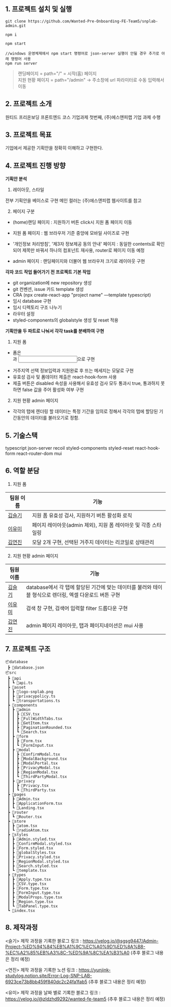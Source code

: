 ## 1. 프로젝트 설치 및 실행

```
git clone https://github.com/Wanted-Pre-Onboarding-FE-Team5/snplab-admin.git

npm i

npm start 

//windows 운영체제에서 npm start 명령어로 json-server 실행이 안될 경우 추가로 아래 명령어 사용
npm run server 

```

> 랜딩페이지 = path="/" = 시작(홈) 페이지 <br>
> 지원 현황 페이지 = path="/admin" -> 주소창에 url 파라미터로 수동 입력해서 이동 <br>

## 2. 프로젝트 소개

원티드 프리온보딩 프론트엔드 코스 기업과제 첫번째, (주)에스앤피랩 기업 과제 수행 

## 3. 프로젝트 목표

기업에서 제공한 기획안을 정확히 이해하고 구현한다.

## 4. 프로젝트 진행 방향

**기획안 분석**

1. 레이아웃, 스타일

전부 기획안을 베이스로 구현
메인 컬러는 (주)에스앤피랩 웹사이트를 참고

2. 페이지 구분

 - (home)랜딩 페이지 : 지원하기 버튼 click시 지원 폼 페이지 이동

 - 지원 폼 페이지 : 웹 브라우저 기준 중앙에 모바일 사이즈로 구현

 - '개인정보 처리방침', '제3자 정보제공 동의 안내' 페이지 : 동일한 contents로 확인되어 제목만 바꿔서 하나의 컴포넌트 재사용,  router로 페이지 이동 예정

 - admin 페이지 : 랜딩페이지와 더불어 웹 브라우저 크기로 레이아웃 구현

**각자 코드 작업 들어가기 전 프로젝트 기본 작업**

- git organization에 new repository 생성
- git 컨벤션, issue 카드 template 생성
- CRA (npx create-react-app "project name" —template typescript)
- 임시 database 구현
- 임시 디렉토리 구조 나누기
- 라우터 설정 
- styled-components의 globalstyle 생성 및 reset 적용

**기획안을 두 파트로 나눠서 각각 task를 분배하여 구현**

1. 지원 폼

 - 폼은 <form>과 <input>으로 구현
 - 거주지역 선택 정보입력과 지원완료 후 뜨는 메세지는 모달로 구현
 - 유효성 검사 및 폼데이터 제출은 react-hook-form 사용
 - 제출 버튼은 disabled 속성을 사용해서 유효성 검사 모두 통과시 true, 통과하지 못하면 false 값을 주어 활성화 여부 구현

2. 지원 현황 admin 페이지

 - 각각의 탭에 렌더링 할 데이터는 특정 기간을 임의로 정해서 각각의 탭에 할당된 기간동안의 데이터를 불러오기로 정함.

## 5. 기술스택
typescript json-server recoil styled-components styled-reset react-hook-form react-router-dom mui

## 6. 역할 분담

1. 지원 폼

| 팀원 이름                               | 기능                                                                                                     |
| --------------------------------------- | -------------------------------------------------------------------------------------------------------- |
| [김슬기](https://github.com/sgsg9447)   | 지원 폼 유효성 검사, 지원하기 버튼 활성화 로직 |
| [이유미](https://github.com/ymStudyLog) | 페이지 레이아웃(admin 제외), 지원 폼 레이아웃 및 각종 스타일링 |
| [김연진](https://github.com/yunjink)    | 모달 2개 구현, 선택된 거주지 데이터는 리코일로 상태관리 |

2. 지원 현황 admin 페이지 

| 팀원 이름                               | 기능                                                                                                     |
| --------------------------------------- | -------------------------------------------------------------------------------------------------------- |
| [김슬기](https://github.com/sgsg9447)   | database에서 각 탭에 할당된 기간에 맞는 데이터를 불러와 테이블 형식으로 렌더링, 엑셀 다운로드 버튼 구현 |
| [이유미](https://github.com/ymStudyLog) | 검색 창 구현, 검색어 입력할 filter 드롭다운 구현 |
| [김연진](https://github.com/yunjink)    | admin 페이지 레이아웃, 탭과 페이지네이션은 mui 사용 |

## 7. 프로젝트 구조

```
📦database
 ┣ 📜database.json
📦src
 ┣ 📂api
 ┃ ┗ 📜api.ts
 ┣ 📂asset
 ┃ ┣ 📜logo-snplab.png
 ┃ ┣ 📜privacypolicy.ts
 ┃ ┗ 📜transportations.ts
 ┣ 📂components
 ┃ ┣ 📂admin
 ┃ ┃ ┣ 📜CSV.tsx
 ┃ ┃ ┣ 📜FullWidthTabs.tsx
 ┃ ┃ ┣ 📜GetItem.tsx
 ┃ ┃ ┣ 📜PaginationRounded.tsx
 ┃ ┃ ┗ 📜Search.tsx
 ┃ ┣ 📂form
 ┃ ┃ ┣ 📜Form.tsx
 ┃ ┃ ┗ 📜FormInput.tsx
 ┃ ┣ 📂modal
 ┃ ┃ ┣ 📜ConfirmModal.tsx
 ┃ ┃ ┣ 📜ModalBackground.tsx
 ┃ ┃ ┣ 📜ModalPortal.tsx
 ┃ ┃ ┣ 📜PrivacyModal.tsx
 ┃ ┃ ┣ 📜RegionModal.tsx
 ┃ ┃ ┗ 📜ThirdPartyModal.tsx
 ┃ ┣ 📂privacy
 ┃ ┃ ┣ 📜Privacy.tsx
 ┃ ┃ ┗ 📜ThirdParty.tsx
 ┣ 📂pages
 ┃ ┣ 📜Admin.tsx
 ┃ ┣ 📜ApplicationForm.tsx
 ┃ ┗ 📜Landing.tsx
 ┣ 📂router
 ┃ ┗ 📜Router.tsx
 ┣ 📂store
 ┃ ┣ 📜atom.tsx
 ┃ ┗ 📜radioAtom.tsx
 ┣ 📂styles
 ┃ ┣ 📜Admin.styled.tsx
 ┃ ┣ 📜ConfirmModal.styled.tsx
 ┃ ┣ 📜Form.styled.tsx
 ┃ ┣ 📜globalStyles.tsx
 ┃ ┣ 📜Privacy.styled.tsx
 ┃ ┣ 📜RegionModal.styled.tsx
 ┃ ┣ 📜Search.styled.tsx
 ┃ ┗ 📜template.tsx
 ┣ 📂types
 ┃ ┣ 📜Apply.type.tsx
 ┃ ┣ 📜CSV.type.tsx
 ┃ ┣ 📜Form.type.tsx
 ┃ ┣ 📜FormInput.type.tsx
 ┃ ┣ 📜ModalProps.type.tsx
 ┃ ┣ 📜Region.type.tsx
 ┃ ┗ 📜TabPanel.type.tsx
 ┗ 📜index.tsx
```

## 8. 제작과정 

<슬기>
제작 과정을 기록한 블로그 링크 : https://velog.io/@sgsg9447/Admin-Project-%ED%94%84%EB%A1%9C%EC%A0%9D%ED%8A%B8-%EC%A2%85%EB%A3%8C-%ED%9A%8C%EA%B3%A0 (추후 블로그 내용은 정리 예정)

<연진>
제작 과정을 기록한 노션 링크 : https://yunjink-studylog.notion.site/Error-Log-SNP-LAB-6923ce73b8bb459f840dc2c24fa1fab5 (추후 블로그 내용은 정리 예정)

<유미>
제작 과정을 날짜 별로 기록한 블로그 링크 : https://velog.io/@zldzhd9292/wanted-fe-team5 (추후 블로그 내용은 정리 예정)